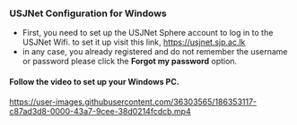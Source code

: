 ### USJNet Configuration for Windows


- First, you need to set up the USJNet Sphere account to log in to the USJNet Wifi. to set it up visit this link, https://usjnet.sjp.ac.lk
- in any case, you already registered and do not remember the username or password please click the **Forgot my password** option.


#### Follow the video to set up your Windows PC.



https://user-images.githubusercontent.com/36303565/186353117-c87ad3d8-0000-43a7-9cee-38d0214fcdcb.mp4



